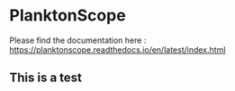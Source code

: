 # PlanktonScope

Please find the documentation here : 
https://planktonscope.readthedocs.io/en/latest/index.html

## This is a test
